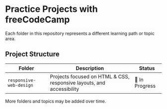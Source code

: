 # Practice Projects with freeCodeCamp

Each folder in this repository represents a different learning path or topic area.

## Project Structure

| Folder | Description | Status |
|--------|-------------|--------|
| `responsive-web-design` | Projects focused on HTML & CSS, responsive layouts, and accessibility | 🔧 In Progress |

More folders and topics may be added over time.
